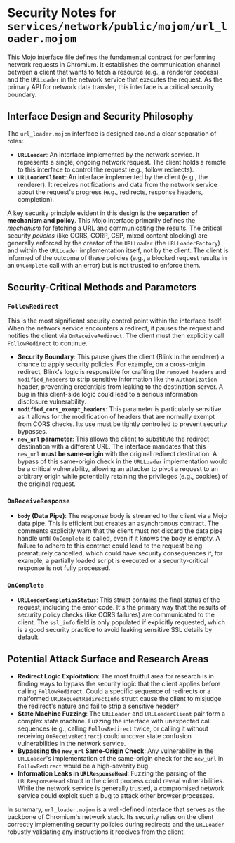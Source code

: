 # Security Notes for `services/network/public/mojom/url_loader.mojom`

This Mojo interface file defines the fundamental contract for performing network requests in Chromium. It establishes the communication channel between a client that wants to fetch a resource (e.g., a renderer process) and the `URLLoader` in the network service that executes the request. As the primary API for network data transfer, this interface is a critical security boundary.

## Interface Design and Security Philosophy

The `url_loader.mojom` interface is designed around a clear separation of roles:

*   **`URLLoader`**: An interface implemented by the network service. It represents a single, ongoing network request. The client holds a remote to this interface to control the request (e.g., follow redirects).
*   **`URLLoaderClient`**: An interface implemented by the client (e.g., the renderer). It receives notifications and data from the network service about the request's progress (e.g., redirects, response headers, completion).

A key security principle evident in this design is the **separation of mechanism and policy**. This Mojo interface primarily defines the *mechanism* for fetching a URL and communicating the results. The critical security *policies* (like CORS, CORP, CSP, mixed content blocking) are generally enforced by the creator of the `URLLoader` (the `URLLoaderFactory`) and within the `URLLoader` implementation itself, not by the client. The client is informed of the outcome of these policies (e.g., a blocked request results in an `OnComplete` call with an error) but is not trusted to enforce them.

## Security-Critical Methods and Parameters

### `FollowRedirect`

This is the most significant security control point within the interface itself. When the network service encounters a redirect, it pauses the request and notifies the client via `OnReceiveRedirect`. The client must then explicitly call `FollowRedirect` to continue.

*   **Security Boundary**: This pause gives the client (Blink in the renderer) a chance to apply security policies. For example, on a cross-origin redirect, Blink's logic is responsible for crafting the `removed_headers` and `modified_headers` to strip sensitive information like the `Authorization` header, preventing credentials from leaking to the destination server. A bug in this client-side logic could lead to a serious information disclosure vulnerability.
*   **`modified_cors_exempt_headers`**: This parameter is particularly sensitive as it allows for the modification of headers that are normally exempt from CORS checks. Its use must be tightly controlled to prevent security bypasses.
*   **`new_url` parameter**: This allows the client to substitute the redirect destination with a different URL. The interface mandates that this `new_url` **must be same-origin** with the original redirect destination. A bypass of this same-origin check in the `URLLoader` implementation would be a critical vulnerability, allowing an attacker to pivot a request to an arbitrary origin while potentially retaining the privileges (e.g., cookies) of the original request.

### `OnReceiveResponse`

*   **`body` (Data Pipe)**: The response body is streamed to the client via a Mojo data pipe. This is efficient but creates an asynchronous contract. The comments explicitly warn that the client must not discard the data pipe handle until `OnComplete` is called, even if it knows the body is empty. A failure to adhere to this contract could lead to the request being prematurely cancelled, which could have security consequences if, for example, a partially loaded script is executed or a security-critical response is not fully processed.

### `OnComplete`

*   **`URLLoaderCompletionStatus`**: This struct contains the final status of the request, including the error code. It's the primary way that the results of security policy checks (like CORS failures) are communicated to the client. The `ssl_info` field is only populated if explicitly requested, which is a good security practice to avoid leaking sensitive SSL details by default.

## Potential Attack Surface and Research Areas

*   **Redirect Logic Exploitation**: The most fruitful area for research is in finding ways to bypass the security logic that the client applies before calling `FollowRedirect`. Could a specific sequence of redirects or a malformed `URLRequestRedirectInfo` struct cause the client to misjudge the redirect's nature and fail to strip a sensitive header?
*   **State Machine Fuzzing**: The `URLLoader` and `URLLoaderClient` pair form a complex state machine. Fuzzing the interface with unexpected call sequences (e.g., calling `FollowRedirect` twice, or calling it without receiving `OnReceiveRedirect`) could uncover state confusion vulnerabilities in the network service.
*   **Bypassing the `new_url` Same-Origin Check**: Any vulnerability in the `URLLoader`'s implementation of the same-origin check for the `new_url` in `FollowRedirect` would be a high-severity bug.
*   **Information Leaks in `URLResponseHead`**: Fuzzing the parsing of the `URLResponseHead` struct in the client process could reveal vulnerabilities. While the network service is generally trusted, a compromised network service could exploit such a bug to attack other browser processes.

In summary, `url_loader.mojom` is a well-defined interface that serves as the backbone of Chromium's network stack. Its security relies on the client correctly implementing security policies during redirects and the `URLLoader` robustly validating any instructions it receives from the client.